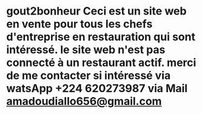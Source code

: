 # gout2bonheur Ceci est un site web en vente pour tous les chefs d'entreprise en restauration qui sont intéressé. le site web n'est pas connecté à un restaurant actif. merci de me contacter si intéressé via watsApp +224 620273987 via Mail amadoudiallo656@gmail.com

